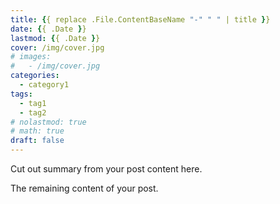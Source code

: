 ```yaml
---
title: {{ replace .File.ContentBaseName "-" " " | title }}
date: {{ .Date }}
lastmod: {{ .Date }}
cover: /img/cover.jpg
# images:
#   - /img/cover.jpg
categories:
  - category1
tags:
  - tag1
  - tag2
# nolastmod: true
# math: true
draft: false
---
```


Cut out summary from your post content here.

<!--more-->

The remaining content of your post.
